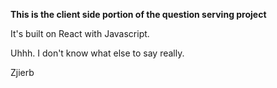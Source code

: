 **This is the client side portion of the question serving project**

It's built on React with Javascript.

Uhhh.
I don't know what else to say really.

Zjierb
